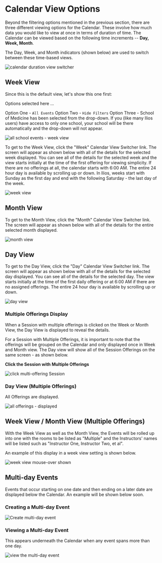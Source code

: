 # Calendar View Options

Beyond the filtering options mentioned in the previous section, there are three different viewing options for the Calendar. These involve how much data you would like to view at once in terms of duration of time. The Calendar can be viewed based on the following time increments -- **Day, Week, Month**.

The Day, Week, and Month indicators (shown below) are used to switch between these time-based views.

![calendar duration view switcher](../images/calendar_view_images/duration_switcher.png)

## Week View

Since this is the default view, let's show this one first: 

Options selected here ...

Option One - `All Events` 
Option Two - `Hide Filters` 
Option Three - School of Medicine has been selected from the drop-down. If you (like many Ilios users) have access to only one school, your school will be there automatically and the drop-down will not appear.

![all school events - week view](../images/calendar_srch_images/all_school_events_week_view.png)


To get to the Week View, click the "Week" Calendar View Switcher link. The screen will appear as shown below with all of the details for the selected week displayed. You can see all of the details for the selected week and the view starts initially at the time of the first offering for viewing simplicity. If there are no offerings at all, the calendar starts with 6:00 AM. The entire 24 hour day is available by scrolling up or down. In Ilios, weeks start with Sunday as the first day and end with the following Saturday - the last day of the week.

![week view](../images/calendar_view_images/week_view.png)

## Month View

To get to the Month View, click the "Month" Calendar View Switcher link. The screen will appear as shown below with all of the details for the entire selected month displayed.

![month view](../images/calendar_view_images/month_view.png)

## Day View

To get to the Day View, click the "Day" Calendar View Switcher link. The screen will appear as shown below with all of the details for the selected day displayed. You can see all of the details for the selected day. The view starts initially at the time of the first daily offering or at 6:00 AM if there are no assigned offerings. The entire 24 hour day is available by scrolling up or down.

![day view](../images/calendar_view_images/day_view.png)

### Multiple Offerings Display

When a Session with multiple offerings is clicked on the Week or Month View, the Day View is displayed to reveal the details.

For a Session with Multiple Offerings, it is important to note that the offerings will be grouped on the Calendar and only displayed once in Week and Month view. The Day view will show all of the Session Offerings on the same screen - as shown below.

**Click the Session with Multiple Offerings**

![click multi-offering Session](../images/calendar_view_images/week_view_multiple.png)

### Day View (Multiple Offerings)

All Offerings are displayed.

![all offerings - displayed](../images/calendar_view_images/day_view_multiple.png)

## Week View / Month View (Multiple Offerings)

With the Week View as well as the Month View, the Events will be rolled up into one with the rooms to be listed as "Multiple" and the Instructors' names will be listed such as "Instructor One, Instructor Two, et al".

An example of this display in a week view setting is shown below.

![week view mouse-over shown](../images/calendar_view_images/week_view_mouse_over_shown.png)

## Multi-day Events

Events that occur starting on one date and then ending on a later date are displayed below the Calendar. An example will be shown below soon.

### Creating a Multi-day Event

![Create multi-day event](../images/calendar_view_images/multi_day_create.png)

### Viewing a Multi-day Event

This appears underneath the Calendar when any event spans more than one day.

![view the multi-day event](../images/calendar_view_images/multi_day_view.png)

